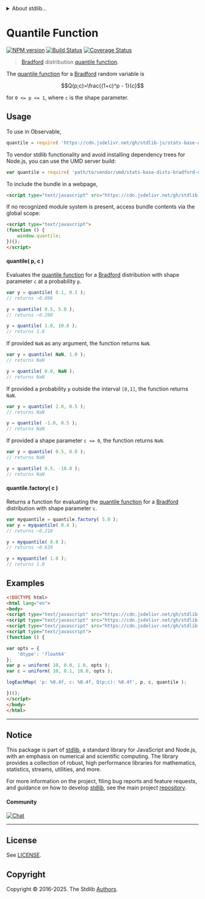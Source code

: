 <!--

@license Apache-2.0

Copyright (c) 2025 The Stdlib Authors.

Licensed under the Apache License, Version 2.0 (the "License");
you may not use this file except in compliance with the License.
You may obtain a copy of the License at

   http://www.apache.org/licenses/LICENSE-2.0

Unless required by applicable law or agreed to in writing, software
distributed under the License is distributed on an "AS IS" BASIS,
WITHOUT WARRANTIES OR CONDITIONS OF ANY KIND, either express or implied.
See the License for the specific language governing permissions and
limitations under the License.

-->


<details>
  <summary>
    About stdlib...
  </summary>
  <p>We believe in a future in which the web is a preferred environment for numerical computation. To help realize this future, we've built stdlib. stdlib is a standard library, with an emphasis on numerical and scientific computation, written in JavaScript (and C) for execution in browsers and in Node.js.</p>
  <p>The library is fully decomposable, being architected in such a way that you can swap out and mix and match APIs and functionality to cater to your exact preferences and use cases.</p>
  <p>When you use stdlib, you can be absolutely certain that you are using the most thorough, rigorous, well-written, studied, documented, tested, measured, and high-quality code out there.</p>
  <p>To join us in bringing numerical computing to the web, get started by checking us out on <a href="https://github.com/stdlib-js/stdlib">GitHub</a>, and please consider <a href="https://opencollective.com/stdlib">financially supporting stdlib</a>. We greatly appreciate your continued support!</p>
</details>

# Quantile Function

[![NPM version][npm-image]][npm-url] [![Build Status][test-image]][test-url] [![Coverage Status][coverage-image]][coverage-url] <!-- [![dependencies][dependencies-image]][dependencies-url] -->

> [Bradford][bradford-distribution] distribution [quantile function][quantile-function].

<section class="intro">

The [quantile function][quantile-function] for a [Bradford][bradford-distribution] random variable is

<!-- <equation class="equation" label="eq:bradford_quantile_function" align="center" raw="Q(p;c)=\frac{(1+c)^p - 1}{c}" alt="Quantile function for a Bradford distribution."> -->

```math
Q(p;c)=\frac{(1+c)^p - 1}{c}
```

<!-- <div class="equation" align="center" data-raw-text="Q(p;c)=\frac{(1+c)^p - 1}{c}" data-equation="eq:bradford_quantile_function">
    <img src="https://cdn.jsdelivr.net/gh/stdlib-js/stdlib@591cf9d5c3a0cd3c1ceec961e5c49d73a68374cb/lib/node_modules/@stdlib/stats/base/dists/bradford/quantile/docs/img/equation_bradford_quantile_function.svg" alt="Quantile function for a Bradford distribution.">
    <br>
</div> -->

<!-- </equation> -->

for `0 <= p <= 1`, where `c` is the shape parameter.

</section>

<!-- /.intro -->



<section class="usage">

## Usage

To use in Observable,

```javascript
quantile = require( 'https://cdn.jsdelivr.net/gh/stdlib-js/stats-base-dists-bradford-quantile@umd/browser.js' )
```

To vendor stdlib functionality and avoid installing dependency trees for Node.js, you can use the UMD server build:

```javascript
var quantile = require( 'path/to/vendor/umd/stats-base-dists-bradford-quantile/index.js' )
```

To include the bundle in a webpage,

```html
<script type="text/javascript" src="https://cdn.jsdelivr.net/gh/stdlib-js/stats-base-dists-bradford-quantile@umd/browser.js"></script>
```

If no recognized module system is present, access bundle contents via the global scope:

```html
<script type="text/javascript">
(function () {
    window.quantile;
})();
</script>
```

#### quantile( p, c )

Evaluates the [quantile function][quantile-function] for a [Bradford][bradford-distribution] distribution with shape parameter `c` at a probability `p`.

```javascript
var y = quantile( 0.1, 0.1 );
// returns ~0.096

y = quantile( 0.5, 5.0 );
// returns ~0.290

y = quantile( 1.0, 10.0 );
// returns 1.0
```

If provided `NaN` as any argument, the function returns `NaN`.

```javascript
var y = quantile( NaN, 1.0 );
// returns NaN

y = quantile( 0.0, NaN );
// returns NaN
```

If provided a probability `p` outside the interval `[0,1]`, the function returns `NaN`.

```javascript
var y = quantile( 2.0, 0.5 );
// returns NaN

y = quantile( -1.0, 0.5 );
// returns NaN
```

If provided a shape parameter `c <= 0`, the function returns `NaN`.

```javascript
var y = quantile( 0.5, 0.0 );
// returns NaN

y = quantile( 0.5, -10.0 );
// returns NaN
```

#### quantile.factory( c )

Returns a function for evaluating the [quantile function][quantile-function] for a [Bradford][bradford-distribution] distribution with shape parameter `c`.

```javascript
var myquantile = quantile.factory( 5.0 );
var y = myquantile( 0.4 );
// returns ~0.210

y = myquantile( 0.8 );
// returns ~0.639

y = myquantile( 1.0 );
// returns 1.0
```

</section>

<!-- /.usage -->

<section class="examples">

## Examples

<!-- eslint no-undef: "error" -->

```html
<!DOCTYPE html>
<html lang="en">
<body>
<script type="text/javascript" src="https://cdn.jsdelivr.net/gh/stdlib-js/random-array-uniform@umd/browser.js"></script>
<script type="text/javascript" src="https://cdn.jsdelivr.net/gh/stdlib-js/console-log-each-map@umd/browser.js"></script>
<script type="text/javascript" src="https://cdn.jsdelivr.net/gh/stdlib-js/stats-base-dists-bradford-quantile@umd/browser.js"></script>
<script type="text/javascript">
(function () {

var opts = {
    'dtype': 'float64'
};
var p = uniform( 10, 0.0, 1.0, opts );
var c = uniform( 10, 0.1, 10.0, opts );

logEachMap( 'p: %0.4f, c: %0.4f, Q(p;c): %0.4f', p, c, quantile );

})();
</script>
</body>
</html>
```

</section>

<!-- /.examples -->

<!-- C interface documentation. -->



<!-- Section for related `stdlib` packages. Do not manually edit this section, as it is automatically populated. -->

<section class="related">

</section>

<!-- /.related -->

<!-- Section for all links. Make sure to keep an empty line after the `section` element and another before the `/section` close. -->


<section class="main-repo" >

* * *

## Notice

This package is part of [stdlib][stdlib], a standard library for JavaScript and Node.js, with an emphasis on numerical and scientific computing. The library provides a collection of robust, high performance libraries for mathematics, statistics, streams, utilities, and more.

For more information on the project, filing bug reports and feature requests, and guidance on how to develop [stdlib][stdlib], see the main project [repository][stdlib].

#### Community

[![Chat][chat-image]][chat-url]

---

## License

See [LICENSE][stdlib-license].


## Copyright

Copyright &copy; 2016-2025. The Stdlib [Authors][stdlib-authors].

</section>

<!-- /.stdlib -->

<!-- Section for all links. Make sure to keep an empty line after the `section` element and another before the `/section` close. -->

<section class="links">

[npm-image]: http://img.shields.io/npm/v/@stdlib/stats-base-dists-bradford-quantile.svg
[npm-url]: https://npmjs.org/package/@stdlib/stats-base-dists-bradford-quantile

[test-image]: https://github.com/stdlib-js/stats-base-dists-bradford-quantile/actions/workflows/test.yml/badge.svg?branch=main
[test-url]: https://github.com/stdlib-js/stats-base-dists-bradford-quantile/actions/workflows/test.yml?query=branch:main

[coverage-image]: https://img.shields.io/codecov/c/github/stdlib-js/stats-base-dists-bradford-quantile/main.svg
[coverage-url]: https://codecov.io/github/stdlib-js/stats-base-dists-bradford-quantile?branch=main

<!--

[dependencies-image]: https://img.shields.io/david/stdlib-js/stats-base-dists-bradford-quantile.svg
[dependencies-url]: https://david-dm.org/stdlib-js/stats-base-dists-bradford-quantile/main

-->

[chat-image]: https://img.shields.io/gitter/room/stdlib-js/stdlib.svg
[chat-url]: https://app.gitter.im/#/room/#stdlib-js_stdlib:gitter.im

[stdlib]: https://github.com/stdlib-js/stdlib

[stdlib-authors]: https://github.com/stdlib-js/stdlib/graphs/contributors

[umd]: https://github.com/umdjs/umd
[es-module]: https://developer.mozilla.org/en-US/docs/Web/JavaScript/Guide/Modules

[deno-url]: https://github.com/stdlib-js/stats-base-dists-bradford-quantile/tree/deno
[deno-readme]: https://github.com/stdlib-js/stats-base-dists-bradford-quantile/blob/deno/README.md
[umd-url]: https://github.com/stdlib-js/stats-base-dists-bradford-quantile/tree/umd
[umd-readme]: https://github.com/stdlib-js/stats-base-dists-bradford-quantile/blob/umd/README.md
[esm-url]: https://github.com/stdlib-js/stats-base-dists-bradford-quantile/tree/esm
[esm-readme]: https://github.com/stdlib-js/stats-base-dists-bradford-quantile/blob/esm/README.md
[branches-url]: https://github.com/stdlib-js/stats-base-dists-bradford-quantile/blob/main/branches.md

[stdlib-license]: https://raw.githubusercontent.com/stdlib-js/stats-base-dists-bradford-quantile/main/LICENSE

[bradford-distribution]: https://en.wikipedia.org/wiki/Bradford%27s_law

[quantile-function]: https://en.wikipedia.org/wiki/Quantile_function

</section>

<!-- /.links -->
